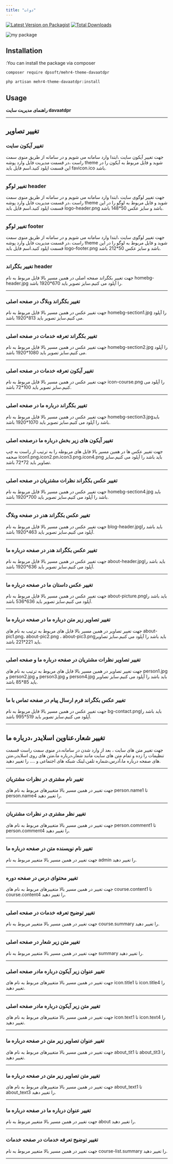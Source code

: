 ```yaml
---
title: "دوات"
---
```



[![Latest Version on Packagist](https://img.shields.io/packagist/v/dpsoft/mehr4-theme-davaatdpr.svg?style=flat-square)](https://packagist.org/packages/dpsoft/mehr4-theme-davaatdpr)
[![Total Downloads](https://img.shields.io/packagist/dt/dpsoft/mehr4-theme-davaatdpr.svg?style=flat-square)](https://packagist.org/packages/dpsoft/mehr4-theme-davaatdpr)



![my package](davaatdpr.jpg)

## Installation

:You can install the package via composer

```bash
composer require dpsoft/mehr4-theme-davaatdpr
```
```bash
php artisan mehr4-theme-davaatdpr:install
```

## Usage

**راهنمای  مدیریت سایت davaatdpr**
____
## تغییر تصاویر

### تغییر آیکون سایت

جهت تغییر آیکون سایت ،ابتدا وارد سامانه می شویم و در سامانه از طریق منوی سمت راست ،در قسمت مدیریت فایل وارد پوشه theme شوید و فایل مربوط به آیکون را در این قسمت اپلود کنید.اسم فایل باید favicon.ico باشد.
___
### تغییر لوگو header

جهت تغییر لوگوی سایت ،ابتدا وارد سامانه می شویم و در سامانه از طریق منوی سمت راست ،در قسمت مدیریت فایل وارد پوشه theme شوید و فایل مربوط به لوگو را در این قسمت اپلود کنید.اسم فایل باید logo-header.png باشد و سایز عکس 50*148 باشد.
___

### تغییر لوگو footer

جهت تغییر لوگوی سایت ،ابتدا وارد سامانه می شویم و در سامانه از طریق منوی سمت راست ،در قسمت مدیریت فایل وارد پوشه theme شوید و فایل مربوط به لوگو را در این قسمت اپلود کنید.اسم فایل باید logo-footer.png باشد و سایز عکس 50*212 باشد.
___

### تغییر بکگراند header

جهت تغییر بکگراند صفحه اصلی در همین مسیر بالا فایل مربوط به نام homebg-header.jpg را آپلود می کنیم.سایز تصویر باید 670*1920 باشد.
___

### تغییر بکگراند وبلاگ در صفحه اصلی
جهت تغییر عکس در همین مسیر بالا فایل مربوط به نام homebg-section1.jpg را آپلود می کنیم.سایز تصویر باید 813*1920 باشد.
___
### تغییر بکگراند تعرفه خدمات در صفحه اصلی 
جهت تغییر عکس در همین مسیر بالا فایل مربوط به نام homebg-section2.jpg را آپلود می کنیم.سایز تصویر باید 1080*1920 باشد.
___
### تغییر آیکون تعرفه خدمات در صفحه اصلی 
جهت تغییر عکس در همین مسیر بالا فایل مربوط به نام icon-course.png را آپلود می کنیم.سایز تصویر باید 100*72 باشد.
___
### تغییر بکگراند درباره ما در صفحه اصلی
جهت تغییر عکس در همین مسیر بالا فایل مربوط به نام homebg-section3.jpgباید باشد را آپلود می کنیم.سایز تصویر باید 1070*1920 باشد.
___
### تغییر آیکون های زیر بخش درباره ما درصفحه اصلی
جهت تغییر عکس ها در همین مسیر بالا فایل های مربوطه را به ترتیب از راست به چپ صحفه icon1.png،icon2.pn،icon3.png،icon4.png باید باشد را آپلود می کنیم.سایز تصاویر باید 72*72 باشد.
___
### تغییر عکس بکگراند نظرات مشتریان در صفحه اصلی
جهت تغییر عکس در همین مسیر بالا فایل مربوط به نام homebg-section4.jpg باید باشد را آپلود می کنیم.سایز تصویر باید 700*1920 باشد.
___
### تغییر عکس بکگراند هدر در صفحه وبلاگ  
جهت تغییر عکس در همین مسیر بالا فایل مربوط به نام blog-header.jpgباید باشد را آپلود می کنیم.سایز تصویر باید 463*1920 باشد.
___
### تغییر عکس بکگراند هدر در صفحه درباره ما  
جهت تغییر عکس در همین مسیر بالا فایل مربوط به نام about-header.jpgباید باشد را آپلود می کنیم.سایز تصویر باید 636*1920 باشد.
___
### تغییر عکس داستان ما در صفحه درباره ما  
جهت تغییر عکس در همین مسیر بالا فایل مربوط به نام about-picture.pngباید باشد را آپلود می کنیم.سایز تصویر باید 636*536 باشد.
___
### تغییر تصاویر زیر متن درباره ما در صفحه درباره ما  
جهت تغییر تصاویر در همین مسیر بالا فایل های مربوط به ترتیب به نام های about-pic1.png، about-pic2.png ، about-pic3.pngباید باشد را آپلود می کنیم.سایز تصاویر باید 221*221 باشد.
___
### تغییر تصاویر نظرات مشتریان در صفحه درباره ما  و صفحه اصلی
جهت تغییر تصاویر در همین مسیر بالا فایل های مربوط به ترتیب به نام های person1.jpg و person2.jpg و person3.jpg و person4.jpg باید باشد را آپلود می کنیم.سایز تصاویر باید 85*85 باشد.
___
### تغییر عکس بکگراند فرم ارسال پیام در صفحه تماس با ما  
جهت تغییر عکس در همین مسیر بالا فایل مربوط به نام bg-contact.pngباید باشد را آپلود می کنیم.سایز تصویر باید 519*995 باشد.
___
## تغییر شعار،عناوین اسلایدر ،درباره ما  
جهت تغییر متن های سایت ، بعد از وارد شدن در سامانه،در منوی سمت راست قسمت تنظیمات را زده و تمام متن های سایت مانند شعار،درباره ما،متن های روی اسلایدر،متن های صفحه درباره ما،آدرس،شماره تلفن،لینک شبکه های اجتماعی و .... را تغییر دهید.
	
___
### تغییر نام مشتری در نظرات مشتریان 
جهت تغییر در همین مسیر بالا متغییرهای مربوط به نام های person.name1 تا person.name4 را تغییر دهید.
___
### تغییر نظر مشتری در نظرات مشتریان 
جهت تغییر در همین مسیر بالا متغییرهای مربوط به نام های person.comment1 تا person.comment4 را تغییر دهید.
___
### تغییر نام نویسنده متن در صفحه درباره ما 
جهت تغییر در همین مسیر بالا متغییر مربوط به نام admin را تغییر دهید.
___
### تغییر محتوای درس در صفحه دوره 
جهت تغییر در همین مسیر بالا متغییرهای مربوط به نام های course.content1 تا course.content4 را تغییر دهید.
___
### تغییر توضیح تعرفه خدمات در صفحه اصلی
جهت تغییر در همین مسیر بالا متغییر مربوط به نام course.summary را تغییر دهید.
___
### تغییر متن زیر شعار در صفحه اصلی
جهت تغییر در همین مسیر بالا متغییر مربوط به نام summary را تغییر دهید.
___
### تغییر عنوان زیر آیکون درباره مادر صفحه اصلی
جهت تغییر در همین مسیر بالا متغییرهای مربوط به نام های icon.title1 تا icon.title4 را تغییر دهید.
___
### تغییر متن زیر آیکون درباره مادر صفحه اصلی
جهت تغییر در همین مسیر بالا متغییرهای مربوط به نام های icon.text1 تا icon.text4 را تغییر دهید.
___
### تغییر عنوان تصاویر زیر متن در صفحه درباره ما 
جهت تغییر در همین مسیر بالا متغییرهای مربوط به نام های about_tit1 تا about_tit3 را تغییر دهید.
___
### تغییر متن تصاویر زیر متن در صفحه درباره ما 
جهت تغییر در همین مسیر بالا متغییرهای مربوط به نام های about_text1 تا about_text3 را تغییر دهید.
___
### تغییر عنوان درباره ما در صفحه درباره ما
جهت تغییر در همین مسیر بالا متغییر مربوط به نام about را تغییر دهید.
___
### تغییر توضیح تعرفه خدمات در صفحه خدمات
جهت تغییر در همین مسیر بالا متغییر مربوط به نام course-list.summary را تغییر دهید.
___
